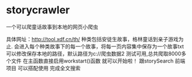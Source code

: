 # storycrawler
一个可以爬童话故事到本地的网页小爬虫

具体网址：http://tool.xdf.cn/th/
种类包括安徒生故事，格林童话到亲子游戏为止.
会进入每个种类故事下的每一个故事，将每一页内容集中保存为一个故事txt
可以修改保存本地的路径，默认路径为c://爬虫数据2 
测试可用,总共爬取8000多个文件
在主函数直接启用workstart()函数 就可以开始啦！
跟storySearch 前端项目 可以搭配使用 完成全文搜索
